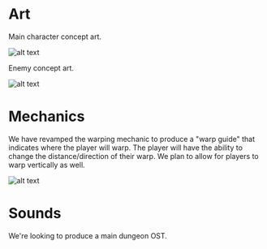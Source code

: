 # Art
Main character concept art.

![alt text](https://raw.githubusercontent.com/wf-game/wf-game.github.io/master/images/android.png)


Enemy concept art.

![alt text](https://raw.githubusercontent.com/wf-game/wf-game.github.io/master/images/enemy.jpg)

# Mechanics
We have revamped the warping mechanic to produce a "warp guide" that indicates where the player will warp.
The player will have the ability to change the distance/direction of their warp.
We plan to allow for players to warp vertically as well.

![alt text](https://raw.githubusercontent.com/wf-game/wf-game.github.io/master/gifs/Recording-9.gif)

# Sounds
We're looking to produce a main dungeon OST.

